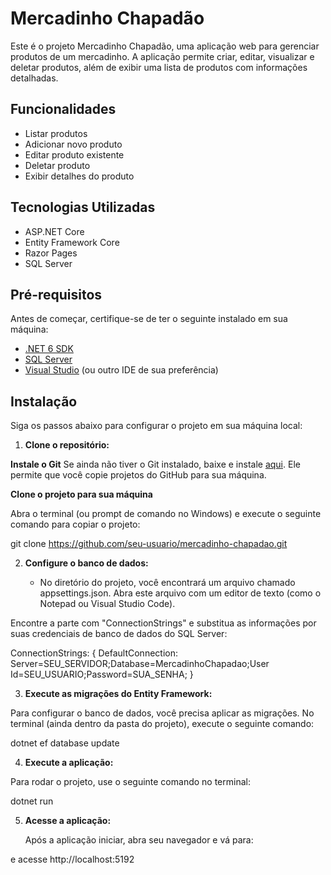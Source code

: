 # Mercadinho Chapadão

Este é o projeto Mercadinho Chapadão, uma aplicação web para gerenciar produtos de um mercadinho. A aplicação permite criar, editar, visualizar e deletar produtos, além de exibir uma lista de produtos com informações detalhadas.

## Funcionalidades

- Listar produtos
- Adicionar novo produto
- Editar produto existente
- Deletar produto
- Exibir detalhes do produto

## Tecnologias Utilizadas

- ASP.NET Core
- Entity Framework Core
- Razor Pages
- SQL Server

## Pré-requisitos

Antes de começar, certifique-se de ter o seguinte instalado em sua máquina:

- [.NET 6 SDK](https://dotnet.microsoft.com/download/dotnet/6.0)
- [SQL Server](https://www.microsoft.com/pt-br/sql-server/sql-server-downloads)
- [Visual Studio](https://visualstudio.microsoft.com/) (ou outro IDE de sua preferência)

## Instalação

Siga os passos abaixo para configurar o projeto em sua máquina local:

1. **Clone o repositório:**

 **Instale o Git**
Se ainda não tiver o Git instalado, baixe e instale [aqui](https://git-scm.com/). Ele permite que você copie projetos do GitHub para sua máquina.

 **Clone o projeto para sua máquina**

Abra o terminal (ou prompt de comando no Windows) e execute o seguinte comando para copiar o projeto:

git clone https://github.com/seu-usuario/mercadinho-chapadao.git


2. **Configure o banco de dados:**

   - No diretório do projeto, você encontrará um arquivo chamado appsettings.json. Abra este arquivo com um editor de texto (como o Notepad ou Visual Studio Code).

Encontre a parte com "ConnectionStrings" e substitua as informações por suas credenciais de banco de dados do SQL Server:
   
   ConnectionStrings:
   { 
      DefaultConnection: Server=SEU_SERVIDOR;Database=MercadinhoChapadao;User Id=SEU_USUARIO;Password=SUA_SENHA;
   }

 
3. **Execute as migrações do Entity Framework:**

Para configurar o banco de dados, você precisa aplicar as migrações. No terminal (ainda dentro da pasta do projeto), execute o seguinte comando:

   dotnet ef database update
   


4. **Execute a aplicação:**

Para rodar o projeto, use o seguinte comando no terminal:

   dotnet run
   
5. **Acesse a aplicação:**

   Após a aplicação iniciar, abra seu navegador e vá para:
   
 e acesse  http://localhost:5192
   
 

     

   
   

   
